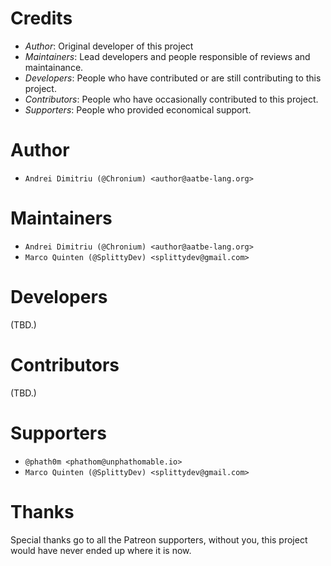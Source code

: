 # Credits 

* _Author_: Original developer of this project
* _Maintainers_: Lead developers and people responsible of reviews and maintainance.
* _Developers_: People who have contributed or are still contributing to this project.
* _Contributors_: People who have occasionally contributed to this project.
* _Supporters_: People who provided economical support.

# Author

* `Andrei Dimitriu (@Chronium) <author@aatbe-lang.org>`

# Maintainers

* `Andrei Dimitriu (@Chronium) <author@aatbe-lang.org>`
* `Marco Quinten (@SplittyDev) <splittydev@gmail.com>`

# Developers

(TBD.)

# Contributors

(TBD.)

# Supporters

* `@phath0m <phathom@unphathomable.io>`
* `Marco Quinten (@SplittyDev) <splittydev@gmail.com>`


# Thanks

Special thanks go to all the Patreon supporters, without you, this project would have never ended up where it is now.
